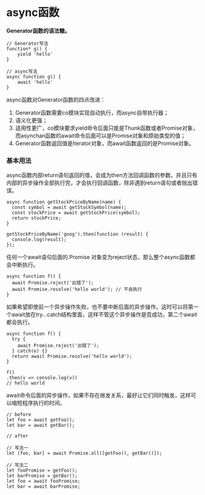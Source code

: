 # async函数

**Generator函数的语法糖。**

```
// Generator写法
function* g() {
    yield 'hello'
}

// async写法
async function g() {
    await 'hello'
}
```

async函数对Generator函数的四点改进：

1. Generator函数需要co模块实现自动执行，而async自带执行器；
2. 语义化更强；
3. 适用性更广，co模块要求yield命令后面只能是Thunk函数或者Promise对象，而asynchan函数的await命令后面可以是Promise对象和原始类型的值；
4. Generator函数返回值是Iterator对象，而await函数返回的是Promise对象。

### 基本用法

async函数内部return语句返回的值，会成为then方法回调函数的参数。并且只有内部的异步操作全部执行完，才会执行回调函数，除非遇到return语句或者抛出错误。

```
async function getStockPriceByName(name) {
  const symbol = await getStockSymbol(name);
  const stockPrice = await getStockPrice(symbol);
  return stockPrice;
}

getStockPriceByName('goog').then(function (result) {
  console.log(result);
});
```

任何一个await语句后面的 Promise 对象变为reject状态，那么整个async函数都会中断执行。

```
async function f() {
  await Promise.reject('出错了');
  await Promise.resolve('hello world'); // 不会执行
}
```

如果希望即使前一个异步操作失败，也不要中断后面的异步操作。这时可以将第一个await放在try...catch结构里面，这样不管这个异步操作是否成功，第二个await都会执行。

```
async function f() {
  try {
    await Promise.reject('出错了');
  } catch(e) {}
  return await Promise.resolve('hello world');
}

f()
.then(v => console.log(v))
// hello world
```

await命令后面的异步操作，如果不存在继发关系，最好让它们同时触发，这样可以缩短程序执行的时间。

```
// before
let foo = await getFoo();
let bar = await getBar();

// after

// 写法一
let [foo, bar] = await Promise.all([getFoo(), getBar()]);

// 写法二
let fooPromise = getFoo();
let barPromise = getBar();
let foo = await fooPromise;
let bar = await barPromise;
```
